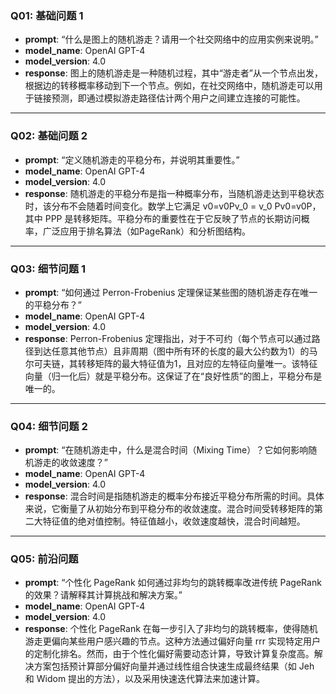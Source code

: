 ### Q01: 基础问题 1

- **prompt**: “什么是图上的随机游走？请用一个社交网络中的应用实例来说明。”
- **model_name**: OpenAI GPT-4
- **model_version**: 4.0
- **response**:
  图上的随机游走是一种随机过程，其中“游走者”从一个节点出发，根据边的转移概率移动到下一个节点。例如，在社交网络中，随机游走可以用于链接预测，即通过模拟游走路径估计两个用户之间建立连接的可能性。

------

### Q02: 基础问题 2

- **prompt**: “定义随机游走的平稳分布，并说明其重要性。”
- **model_name**: OpenAI GPT-4
- **model_version**: 4.0
- **response**:
  随机游走的平稳分布是指一种概率分布，当随机游走达到平稳状态时，该分布不会随着时间变化。数学上它满足 v0=v0Pv_0 = v_0 Pv0​=v0​P，其中 PPP 是转移矩阵。平稳分布的重要性在于它反映了节点的长期访问概率，广泛应用于排名算法（如PageRank）和分析图结构。

------

### Q03: 细节问题 1

- **prompt**: “如何通过 Perron-Frobenius 定理保证某些图的随机游走存在唯一的平稳分布？”
- **model_name**: OpenAI GPT-4
- **model_version**: 4.0
- **response**:
  Perron-Frobenius 定理指出，对于不可约（每个节点可以通过路径到达任意其他节点）且非周期（图中所有环的长度的最大公约数为1）的马尔可夫链，其转移矩阵的最大特征值为1，且对应的左特征向量唯一。该特征向量（归一化后）就是平稳分布。这保证了在“良好性质”的图上，平稳分布是唯一的。

------

### Q04: 细节问题 2

- **prompt**: “在随机游走中，什么是混合时间（Mixing Time）？它如何影响随机游走的收敛速度？”
- **model_name**: OpenAI GPT-4
- **model_version**: 4.0
- **response**:
  混合时间是指随机游走的概率分布接近平稳分布所需的时间。具体来说，它衡量了从初始分布到平稳分布的收敛速度。混合时间受转移矩阵的第二大特征值的绝对值控制。特征值越小，收敛速度越快，混合时间越短。

------

### Q05: 前沿问题

- **prompt**: “个性化 PageRank 如何通过非均匀的跳转概率改进传统 PageRank 的效果？请解释其计算挑战和解决方案。”
- **model_name**: OpenAI GPT-4
- **model_version**: 4.0
- **response**:
  个性化 PageRank 在每一步引入了非均匀的跳转概率，使得随机游走更偏向某些用户感兴趣的节点。这种方法通过偏好向量 rrr 实现特定用户的定制化排名。然而，由于个性化偏好需要动态计算，导致计算复杂度高。解决方案包括预计算部分偏好向量并通过线性组合快速生成最终结果（如 Jeh 和 Widom 提出的方法），以及采用快速迭代算法来加速计算。